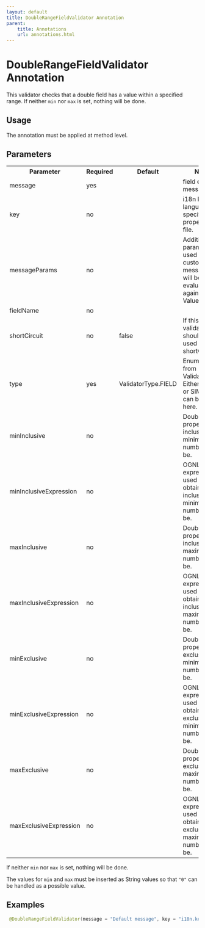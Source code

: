 ```yaml
---
layout: default
title: DoubleRangeFieldValidator Annotation
parent:
    title: Annotations
    url: annotations.html
---
```


# DoubleRangeFieldValidator Annotation

This validator checks that a double field has a value within a specified range. If neither `min` nor `max` is set, nothing will be done.

## Usage

The annotation must be applied at method level.

## Parameters

<p> <table class='confluenceTable' summary=''>
 <tr>
 <th class='confluenceTh'> Parameter </th>
 <th class='confluenceTh'> Required </th>
 <th class='confluenceTh'> Default </th>
 <th class='confluenceTh'> Notes </th>
 </tr>
 <tr>
 <td class='confluenceTd'>message</td>
 <td class='confluenceTd'>yes</td>
 <td class='confluenceTd'>&nbsp;</td>
 <td class='confluenceTd'>field error message</td>
 </tr>
 <tr>
 <td class='confluenceTd'>key</td>
 <td class='confluenceTd'>no</td>
 <td class='confluenceTd'>&nbsp;</td>
 <td class='confluenceTd'>i18n key from language specific properties file.</td>
 </tr>
 <tr>
 <td class='confluenceTd'>messageParams</td>
 <td class='confluenceTd'>no</td>
 <td class='confluenceTd'>&nbsp;</td>
 <td class='confluenceTd'>Additional params to be used to customize message - will be evaluated against the Value Stack</td>
 </tr>
 <tr>
 <td class='confluenceTd'>fieldName</td>
 <td class='confluenceTd'>no</td>
 <td class='confluenceTd'>&nbsp;</td>
 <td class='confluenceTd'>&nbsp;</td>
 </tr>
 <tr>
 <td class='confluenceTd'>shortCircuit</td>
 <td class='confluenceTd'>no</td>
 <td class='confluenceTd'>false</td>
 <td class='confluenceTd'>If this validator should be used as shortCircuit.</td>
 </tr>
 <tr>
 <td class='confluenceTd'>type</td>
 <td class='confluenceTd'>yes</td>
 <td class='confluenceTd'>ValidatorType.FIELD</td>
 <td class='confluenceTd'>Enum value from ValidatorType. Either FIELD or SIMPLE can be used here.</td>
 </tr>
 <tr>
 <td class='confluenceTd'> minInclusive </td>
 <td class='confluenceTd'> no </td>
 <td class='confluenceTd'>&nbsp;</td>
 <td class='confluenceTd'> Double property.  The inclusive minimum the number must be. </td>
 </tr>
 <tr>
 <td class='confluenceTd'>minInclusiveExpression</td>
 <td class='confluenceTd'>no</td>
 <td class='confluenceTd'>&nbsp;</td>
 <td class='confluenceTd'>OGNL expression used to obtain the inclusive minimum the number must be. </td>
 </tr>
 <tr>
 <td class='confluenceTd'> maxInclusive </td>
 <td class='confluenceTd'> no </td>
 <td class='confluenceTd'>&nbsp;</td>
 <td class='confluenceTd'> Double property.  The inclusive maximum number can be. </td>
 </tr>
 <tr>
 <td class='confluenceTd'> maxInclusiveExpression </td>
 <td class='confluenceTd'> no </td>
 <td class='confluenceTd'>&nbsp;</td>
 <td class='confluenceTd'>OGNL expression used to obtain the inclusive maximum number can be. </td>
 </tr>
 <tr>
 <td class='confluenceTd'> minExclusive </td>
 <td class='confluenceTd'> no </td>
 <td class='confluenceTd'>&nbsp;</td>
 <td class='confluenceTd'> Double property.  The exclusive minimum the number must be. </td>
 </tr>
 <tr>
 <td class='confluenceTd'> minExclusiveExpression </td>
 <td class='confluenceTd'> no </td>
 <td class='confluenceTd'>&nbsp;</td>
 <td class='confluenceTd'>OGNL expression used to obtain the exclusive minimum the number must be. </td>
 </tr>
 <tr>
 <td class='confluenceTd'> maxExclusive </td>
 <td class='confluenceTd'> no </td>
 <td class='confluenceTd'>&nbsp;</td>
 <td class='confluenceTd'> Double property.  The exclusive maximum number can be. </td>
 </tr>
 <tr>
 <td class='confluenceTd'> maxExclusiveExpression </td>
 <td class='confluenceTd'> no </td>
 <td class='confluenceTd'>&nbsp;</td>
 <td class='confluenceTd'>OGNL expression used to obtain the exclusive maximum number can be. </td>
 </tr>
 </table> </p>

If neither `min` nor `max` is set, nothing will be done.

The values for `min` and `max` must be inserted as String values so that `"0"` can be handled as a possible value.

## Examples

```java
 @DoubleRangeFieldValidator(message = "Default message", key = "i18n.key", shortCircuit = true, minInclusive = "0.123", maxInclusive = "99.987")
```
